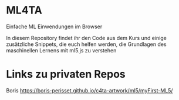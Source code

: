 # ML4TA
Einfache ML Einwendungen im Browser

In diesem Repository findet ihr den Code aus dem Kurs und einige zusätzliche Snippets, die euch helfen werden, die Grundlagen des maschinellen Lernens mit ml5.js zu verstehen

# Links zu privaten Repos

Boris 
https://boris-perisset.github.io/c4ta-artwork/ml5/myFirst-ML5/
